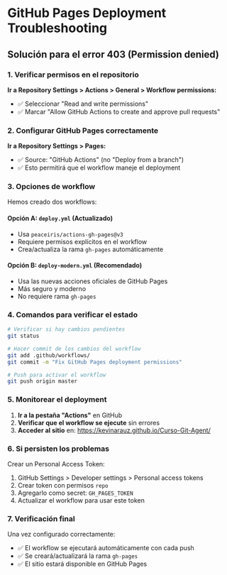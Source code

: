 # GitHub Pages Deployment Troubleshooting

## Solución para el error 403 (Permission denied)

### 1. Verificar permisos en el repositorio

**Ir a Repository Settings > Actions > General > Workflow permissions:**
- ✅ Seleccionar "Read and write permissions" 
- ✅ Marcar "Allow GitHub Actions to create and approve pull requests"

### 2. Configurar GitHub Pages correctamente

**Ir a Repository Settings > Pages:**
- ✅ Source: "GitHub Actions" (no "Deploy from a branch")
- ✅ Esto permitirá que el workflow maneje el deployment

### 3. Opciones de workflow

Hemos creado dos workflows:

#### Opción A: `deploy.yml` (Actualizado)
- Usa `peaceiris/actions-gh-pages@v3`
- Requiere permisos explícitos en el workflow
- Crea/actualiza la rama `gh-pages` automáticamente

#### Opción B: `deploy-modern.yml` (Recomendado)
- Usa las nuevas acciones oficiales de GitHub Pages
- Más seguro y moderno
- No requiere rama `gh-pages`

### 4. Comandos para verificar el estado

```bash
# Verificar si hay cambios pendientes
git status

# Hacer commit de los cambios del workflow
git add .github/workflows/
git commit -m "Fix GitHub Pages deployment permissions"

# Push para activar el workflow
git push origin master
```

### 5. Monitorear el deployment

1. **Ir a la pestaña "Actions"** en GitHub
2. **Verificar que el workflow se ejecute** sin errores
3. **Acceder al sitio** en: https://kevinarauz.github.io/Curso-Git-Agent/

### 6. Si persisten los problemas

Crear un Personal Access Token:
1. GitHub Settings > Developer settings > Personal access tokens
2. Crear token con permisos `repo`
3. Agregarlo como secret: `GH_PAGES_TOKEN`
4. Actualizar el workflow para usar este token

### 7. Verificación final

Una vez configurado correctamente:
- ✅ El workflow se ejecutará automáticamente con cada push
- ✅ Se creará/actualizará la rama `gh-pages`
- ✅ El sitio estará disponible en GitHub Pages
